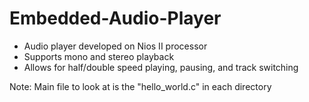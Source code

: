 # Embedded-Audio-Player

- Audio player developed on Nios II processor
- Supports mono and stereo playback
- Allows for half/double speed playing, pausing, and track switching

Note: Main file to look at is the "hello_world.c" in each directory
